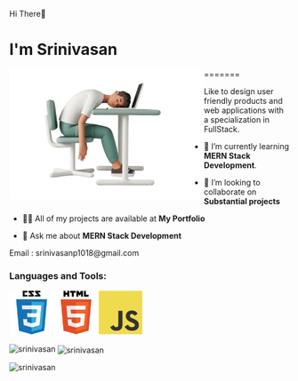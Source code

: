 <p>Hi There👋</p>
<h1>I'm Srinivasan</h1>
<img w="300px" radius="20px" align="left"
<<<<<<< HEAD
class="left-0 rounded-md max-w-[300px] mr-10"
src="./public/Gif2.png" width="350px" alt="Clown" />
=======
 </br>
<p align="left" font left="10px" >Like to design user friendly products and web applications with a specialization in FullStack.</p>

- 🌱 I’m currently learning **MERN Stack Development**.

- 👯 I’m looking to collaborate on **Substantial projects**

- 👨‍💻 All of my projects are available at **My Portfolio**

- 💬 Ask me about **MERN Stack Development**

<p>Email : srinivasanp1018@gmail.com</a>

<h3 align="left">Languages and Tools:</h3> <img src="https://raw.githubusercontent.com/devicons/devicon/master/icons/css3/css3-original-wordmark.svg" alt="css3" width="80" height="80"/><img src="https://raw.githubusercontent.com/devicons/devicon/master/icons/html5/html5-original-wordmark.svg" alt="html5" width="80" height="80"/><img src="https://raw.githubusercontent.com/devicons/devicon/master/icons/javascript/javascript-original.svg" alt="javascript" width="80" height="80"/>
  </p>

<p><img align="left" src="https://github-readme-stats.vercel.app/api/top-langs?username=Srini-10&show_icons=true&locale=en&layout=compact" alt="srinivasan" /></p>

<p>&nbsp;<img align="center" src="https://github-readme-stats.vercel.app/api?username=Srini-10&show_icons=true&locale=en" alt="srinivasan" /></p>

<img src="https://github-profile-trophy.vercel.app/?username=Srini-10" alt="srinivasan" height="150" width="600"/>
